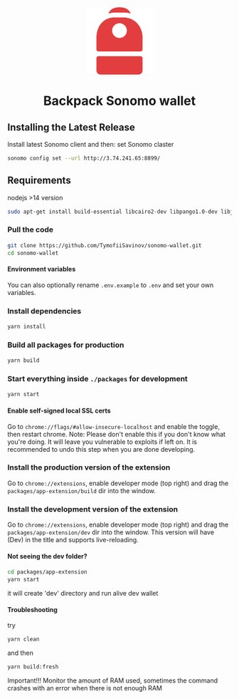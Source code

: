 <div align="center">

  <img src="/assets/backpack.png" />

  <h1>Backpack Sonomo wallet</h1>

</div> 


## Installing the Latest Release
Install latest Sonomo client and then:
set Sonomo claster
```bash
sonomo config set --url http://3.74.241.65:8899/
```

## Requirements
nodejs >14 version
```bash
sudo apt-get install build-essential libcairo2-dev libpango1.0-dev libjpeg-dev libgif-dev librsvg2-dev
```

### Pull the code
```bash
git clone https://github.com/TymofiiSavinov/sonomo-wallet.git
cd sonomo-wallet
```

#### Environment variables
You can also optionally rename `.env.example` to `.env` and set your own variables.

### Install dependencies
```bash
yarn install
```

### Build all packages for production
```bash
yarn build
```

### Start everything inside `./packages` for development
```bash
yarn start
```
#### Enable self-signed local SSL certs
Go to `chrome://flags/#allow-insecure-localhost` and enable the toggle, then restart chrome. Note: Please don't enable this if you don't know what you're doing. It will leave you vulnerable to exploits if left on. It is recommended to undo this step when you are done developing.

### Install the production version of the extension
Go to `chrome://extensions`, enable developer mode (top right) and drag the `packages/app-extension/build` dir into the window.

### Install the development version of the extension
Go to `chrome://extensions`, enable developer mode (top right) and drag the `packages/app-extension/dev` dir into the window. This version will have (Dev) in the title and supports live-reloading.

#### Not seeing the dev folder?
```bash
cd packages/app-extension
yarn start
```
it will create 'dev' directory and run alive dev wallet

#### Troubleshooting
try 
```bash
yarn clean
```
and then 
```bash
yarn build:fresh
```
Important!!!
Monitor the amount of RAM used, sometimes the command crashes with an error when there is not enough RAM
